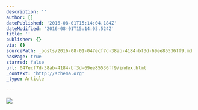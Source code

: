 ```yaml
---
description: ''
author: []
datePublished: '2016-08-01T15:14:04.184Z'
dateModified: '2016-08-01T15:14:03.524Z'
title: ''
publisher: {}
via: {}
sourcePath: _posts/2016-08-01-047ecf7d-38ab-4184-bf3d-69ee85536ff9.md
hasPage: true
starred: false
url: 047ecf7d-38ab-4184-bf3d-69ee85536ff9/index.html
_context: 'http://schema.org'
_type: Article

---
```

![](https://the-grid-user-content.s3-us-west-2.amazonaws.com/bd219a8c-9586-4ba1-9153-8d2504375b89.jpg)